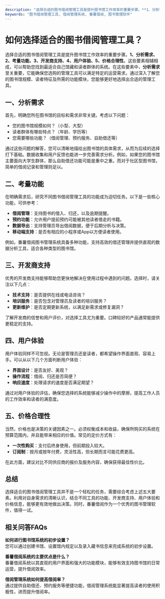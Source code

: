 ```yaml
---
description: "选择合适的图书借阅管理工具是提升图书馆工作效率的重要步骤。**1、分析需求、2、考量功能、3、开发商支持、4、用户体验、5、价格合理性**。这些要素相辅相成，可以帮助您找到最适合自己馆藏和读者群体的系统。在这些要素中，**分析需求**至关重要，它能确保您选购的管理工具可以满足特定的运营需求。通过深入了解您的图书馆规模、读者特征及所需的功能模块，您能够更好地选择出合适的管理工具。"
keywords: "图书借阅管理工具, 借阅管理系统, 番薯借阅, 图书管理软件"
---
```

# 如何选择适合的图书借阅管理工具？

选择合适的图书借阅管理工具是提升图书馆工作效率的重要步骤。**1、分析需求、2、考量功能、3、开发商支持、4、用户体验、5、价格合理性**。这些要素相辅相成，可以帮助您找到最适合自己馆藏和读者群体的系统。在这些要素中，**分析需求**至关重要，它能确保您选购的管理工具可以满足特定的运营需求。通过深入了解您的图书馆规模、读者特征及所需的功能模块，您能够更好地选择出合适的管理工具。

## **一、分析需求**

首先，明确您所在图书馆的目标和需求非常关键。考虑以下问题：

- 您的图书馆规模如何？（小型、大型）
- 读者群体有哪些特点？（年龄、学历等）
- 您需要哪些功能？（借阅管理、预约服务、自助借还等）

通过这些问题的解答，您可以清晰地描绘出图书馆的具体需求，从而为后续的选择打下基础。数据收集和用户反馈也能进一步完善需求分析。例如，如果您的图书馆主要面向大学生群体，那么自助借还功能可能是重中之重。而对于社区型图书馆，简单的借阅记录和管理则足以。

## **二、考量功能**

在明确需求后，研究不同图书借阅管理工具的功能成为迫切任务。以下是一些核心功能，可供参考：

- **借阅管理**：支持图书的借入、归还，以及逾期提醒。
- **预约功能**：允许用户提前预约可能被其他读者借走的书籍。
- **数据导出**：支持管理员导出借阅数据，便于后期分析与决策。
- **移动端支持**：是否有相应的小程序或App以方便读者使用。

例如，番薯借阅图书管理系统具备多种功能，支持高效的借还管理并提供直观的数据分析工具，适合各种类型的图书馆。

## **三、开发商支持**

优秀的开发商支持能够帮助您更快地解决在使用过程中遇到的问题。选择时，请关注以下几点：

- **技术支持**：是否提供在线或电话咨询？
- **培训服务**：是否包含对管理员及读者的培训服务？
- **更新维护**：是否定期更新系统，以满足新需求或修复漏洞？

了解开发商的信誉和用户评价，对选择工具尤为重要。口碑较好的产品通常能提供更稳定的支持。

## **四、用户体验**

用户体验同样不可忽视。无论是管理员还是读者，都希望操作界面直观、容易上手。可以从以下几个方面判断用户体验：

- **界面设计**：是否友好、美观？
- **操作流程**：借阅、归还是否简便？
- **响应速度**：处理请求的速度是否满足期望？

通过对用户体验的评估，确保您选择的系统能够减少操作中的摩擦，提高工作人员的工作效率和读者的满意度。

## **五、价格合理性**

当然，价格也是决策的关键因素之一。必须权衡成本和收益，确保所购买的系统在预算范围内，并且能带来相应的价值。常见的定价方式有：

- **一次性购买**：支付后终身使用，但前期投入较大。
- **订阅制**：按月或按年付费，灵活性高，但长期而言可能花费更高。

在此方面，建议对比不同供应商的报价及服务内容，确保获得最佳性价比。

## 总结

选择适合的图书借阅管理工具并不是一个轻松的任务，需要综合考虑上述五大要素。利用对自身需求的清晰认识，结合不同工具的功能、开发商支持、用户体验和价格信息，能够更有效地做出决策。同时，番薯借阅作为一个优秀的图书管理软件，值得一试。

## 相关问答FAQs

**如何进行图书馆系统的初步设置？**  
您可以通过创建书馆、设置馆内规定以及录入藏书信息来完成系统的初步设置。

**番薯借阅系统的主要优点是什么？**  
番薯借阅系统以其直观的用户界面和强大的功能模块，能够有效支持图书馆的日常运营，提升借阅效率。

**借阅管理系统如何提高借阅率？**  
通过提供自助借还、预约服务等便捷功能，借阅管理系统能显著提高读者的使用积极性，进而提升借阅率。
